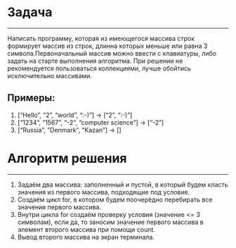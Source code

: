 # Задача 
 ___
 Написать программу, которая из имеющегося массива
 строк формирует массив из строк, длинна которых 
 меньше или равна 3 символа.Первоначальный массив 
 можно ввести с клавиатуры, либо задать на старте 
 выполнения алгоритма. При решении не 
 рекомендуется пользоваться коллекциями, лучше 
 обойтись исключительно массивами.

 ## Примеры:
1. [“Hello”, “2”, “world”, “:-)”] → [“2”, “:-)”]
2. [“1234”, “1567”, “-2”, “computer science”] → [“-2”]
3. [“Russia”, “Denmark”, “Kazan”] → []

# Алгоритм решения
---
1. Задаём два массива: заполненный и пустой, в который будем класть значения из первого массива, подходящие под условие.
2. Создаём цикл for, в котором будем поочерёдно перебирать все значения первого массива.
3. Внутри цикла for создаём проверку условия (значение <= 3 символам), если да, то заносим значение первого массива в элемент второго массива при помощи count.
4. Вывод второго массива на экран терминала.

